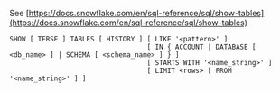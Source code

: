 See [https://docs.snowflake.com/en/sql-reference/sql/show-tables](https://docs.snowflake.com/en/sql-reference/sql/show-tables)
```
SHOW [ TERSE ] TABLES [ HISTORY ] [ LIKE '<pattern>' ]
                                  [ IN { ACCOUNT | DATABASE [ <db_name> ] | SCHEMA [ <schema_name> ] } ]
                                  [ STARTS WITH '<name_string>' ]
                                  [ LIMIT <rows> [ FROM '<name_string>' ] ]
```
